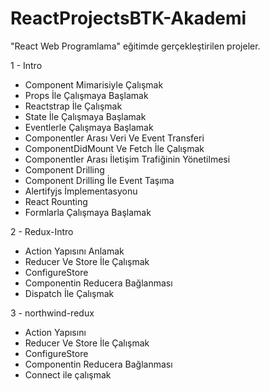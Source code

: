 # ReactProjectsBTK-Akademi
"React Web Programlama" eğitimde gerçekleştirilen projeler.

1 - Intro 
- Component Mimarisiyle Çalışmak
- Props İle Çalışmaya Başlamak
- Reactstrap İle Çalışmak
- State İle Çalışmaya Başlamak
- Eventlerle Çalışmaya Başlamak
- Componentler Arası Veri Ve Event Transferi
- ComponentDidMount Ve Fetch İle Çalışmak
- Componentler Arası İletişim Trafiğinin Yönetilmesi
- Component Drilling
- Component Drilling İle Event Taşıma
- Alertifyjs İmplementasyonu
- React Rounting
- Formlarla Çalışmaya Başlamak

2 - Redux-Intro
- Action Yapısını Anlamak
- Reducer Ve Store İle Çalışmak
- ConfigureStore
- Componentin Reducera Bağlanması
- Dispatch İle Çalışmak

3 - northwind-redux

- Action Yapısını
- Reducer Ve Store İle Çalışmak
- ConfigureStore
- Componentin Reducera Bağlanması
- Connect ile çalışmak
